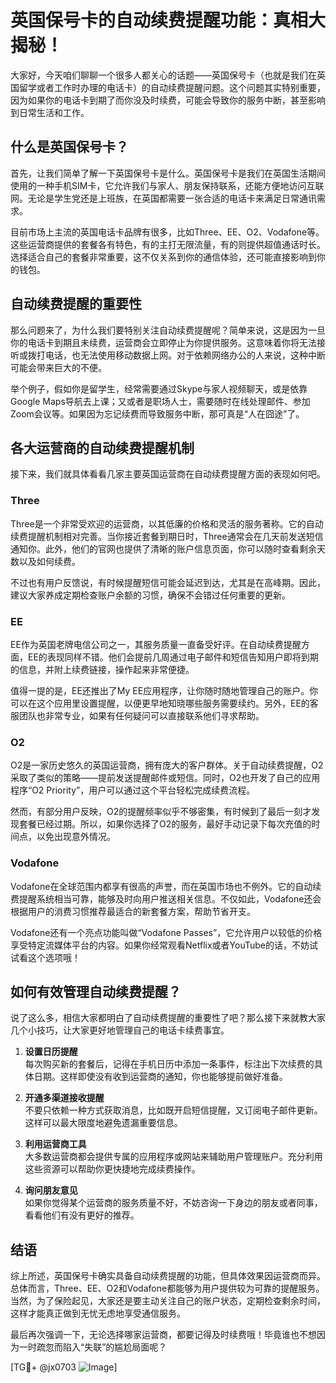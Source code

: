 # 英国保号卡的自动续费提醒功能：真相大揭秘！

大家好，今天咱们聊聊一个很多人都关心的话题——英国保号卡（也就是我们在英国留学或者工作时办理的电话卡）的自动续费提醒问题。这个问题其实特别重要，因为如果你的电话卡到期了而你没及时续费，可能会导致你的服务中断，甚至影响到日常生活和工作。

## 什么是英国保号卡？

首先，让我们简单了解一下英国保号卡是什么。英国保号卡是我们在英国生活期间使用的一种手机SIM卡，它允许我们与家人、朋友保持联系，还能方便地访问互联网。无论是学生党还是上班族，在英国都需要一张合适的电话卡来满足日常通讯需求。

目前市场上主流的英国电话卡品牌有很多，比如Three、EE、O2、Vodafone等。这些运营商提供的套餐各有特色，有的主打无限流量，有的则提供超值通话时长。选择适合自己的套餐非常重要，这不仅关系到你的通信体验，还可能直接影响到你的钱包。

## 自动续费提醒的重要性

那么问题来了，为什么我们要特别关注自动续费提醒呢？简单来说，这是因为一旦你的电话卡到期且未续费，运营商会立即停止为你提供服务。这意味着你将无法接听或拨打电话，也无法使用移动数据上网。对于依赖网络办公的人来说，这种中断可能会带来巨大的不便。

举个例子，假如你是留学生，经常需要通过Skype与家人视频聊天，或是依靠Google Maps导航去上课；又或者是职场人士，需要随时在线处理邮件、参加Zoom会议等。如果因为忘记续费而导致服务中断，那可真是“人在囧途”了。

## 各大运营商的自动续费提醒机制

接下来，我们就具体看看几家主要英国运营商在自动续费提醒方面的表现如何吧。

### Three

Three是一个非常受欢迎的运营商，以其低廉的价格和灵活的服务著称。它的自动续费提醒机制相对完善。当你接近套餐到期日时，Three通常会在几天前发送短信通知你。此外，他们的官网也提供了清晰的账户信息页面，你可以随时查看剩余天数以及如何续费。

不过也有用户反馈说，有时候提醒短信可能会延迟到达，尤其是在高峰期。因此，建议大家养成定期检查账户余额的习惯，确保不会错过任何重要的更新。

### EE

EE作为英国老牌电信公司之一，其服务质量一直备受好评。在自动续费提醒方面，EE的表现同样不错。他们会提前几周通过电子邮件和短信告知用户即将到期的信息，并附上续费链接，操作起来非常便捷。

值得一提的是，EE还推出了My EE应用程序，让你随时随地管理自己的账户。你可以在这个应用里设置提醒，以便更早地知晓哪些服务需要续约。另外，EE的客服团队也非常专业，如果有任何疑问可以直接联系他们寻求帮助。

### O2

O2是一家历史悠久的英国运营商，拥有庞大的客户群体。关于自动续费提醒，O2采取了类似的策略——提前发送提醒邮件或短信。同时，O2也开发了自己的应用程序“O2 Priority”，用户可以通过这个平台轻松完成续费流程。

然而，有部分用户反映，O2的提醒频率似乎不够密集，有时候到了最后一刻才发现套餐已经过期。所以，如果你选择了O2的服务，最好手动记录下每次充值的时间点，以免出现意外情况。

### Vodafone

Vodafone在全球范围内都享有很高的声誉，而在英国市场也不例外。它的自动续费提醒系统相当可靠，能够及时向用户推送相关信息。不仅如此，Vodafone还会根据用户的消费习惯推荐最适合的新套餐方案，帮助节省开支。

Vodafone还有一个亮点功能叫做“Vodafone Passes”，它允许用户以较低的价格享受特定流媒体平台的内容。如果你经常观看Netflix或者YouTube的话，不妨试试看这个选项哦！

## 如何有效管理自动续费提醒？

说了这么多，相信大家都明白了自动续费提醒的重要性了吧？那么接下来就教大家几个小技巧，让大家更好地管理自己的电话卡续费事宜。

1. **设置日历提醒**  
   每次购买新的套餐后，记得在手机日历中添加一条事件，标注出下次续费的具体日期。这样即使没有收到运营商的通知，你也能够提前做好准备。

2. **开通多渠道接收提醒**  
   不要只依赖一种方式获取消息，比如既开启短信提醒，又订阅电子邮件更新。这样可以最大限度地避免遗漏重要信息。

3. **利用运营商工具**  
   大多数运营商都会提供专属的应用程序或网站来辅助用户管理账户。充分利用这些资源可以帮助你更快捷地完成续费操作。

4. **询问朋友意见**  
   如果你觉得某个运营商的服务质量不好，不妨咨询一下身边的朋友或者同事，看看他们有没有更好的推荐。

## 结语

综上所述，英国保号卡确实具备自动续费提醒的功能，但具体效果因运营商而异。总体而言，Three、EE、O2和Vodafone都能够为用户提供较为可靠的提醒服务。当然，为了保险起见，大家还是要主动关注自己的账户状态，定期检查剩余时间，这样才能真正做到无忧无虑地享受通信服务。

最后再次强调一下，无论选择哪家运营商，都要记得及时续费哦！毕竟谁也不想因为一时疏忽而陷入“失联”的尴尬局面呢？

[TG💪+ @jx0703 ![Image](https://github.com/user-attachments/assets/dbca1d08-cadb-493c-b0ec-ad6f7a83f270)]